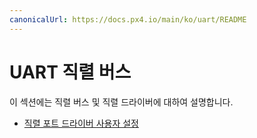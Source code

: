 ```yaml
---
canonicalUrl: https://docs.px4.io/main/ko/uart/README
---
```


# UART 직렬 버스

이 섹션에는 직렬 버스 및 직렬 드라이버에 대하여 설명합니다.

* [직렬 포트 드라이버 사용자 설정](../uart/user_configurable_serial_driver.md)

